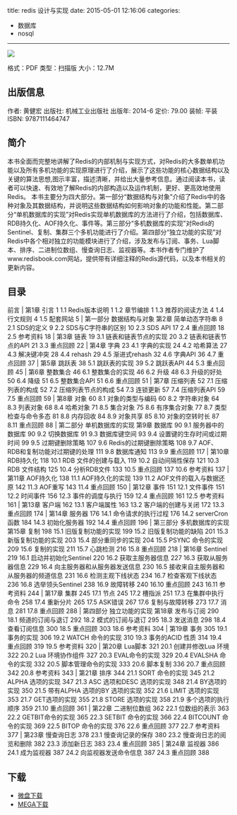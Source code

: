 title: redis 设计与实现
date: 2015-05-01 12:16:06
categories:
  - 数据库
  - nosql
---

![](http://img5.douban.com/lpic/s27297117.jpg)

格式：PDF
类型：扫描版
大小：12.7M

<!--more-->

## 出版信息 ##


作者: 黄健宏 
出版社: 机械工业出版社
出版年: 2014-6
定价: 79.00
装帧: 平装
ISBN: 9787111464747

## 简介 ##

本书全面而完整地讲解了Redis的内部机制与实现方式，对Redis的大多数单机功能以及所有多机功能的实现原理进行了介绍，展示了这些功能的核心数据结构以及关键的算法思想,图示丰富，描述清晰，并给出大量参考信息。通过阅读本书，读者可以快速、有效地了解Redis的内部构造以及运作机制，更好、更高效地使用Redis。
本书主要分为四大部分。第一部分“数据结构与对象”介绍了Redis中的各种对象及其数据结构，并说明这些数据结构如何影响对象的功能和性能。第二部分“单机数据库的实现”对Redis实现单机数据库的方法进行了介绍，包括数据库、RDB持久化、AOF持久化、事件等。第三部分“多机数据库的实现”对Redis的Sentinel、复制、集群三个多机功能进行了介绍。第四部分“独立功能的实现”对Redis中各个相对独立的功能模块进行了介绍，涉及发布与订阅、事务、Lua脚本、排序、二进制位数组、慢查询日志、监视器等。本书作者专门维护了www.redisbook.com网站，提供带有详细注释的Redis源代码，以及本书相关的更新内容。

## 目录 ##

前言
|
第1章 引言	1
1.1 Redis版本说明	1
1.2 章节编排	1
1.3 推荐的阅读方法	4
1.4 行文规则	4
1.5 配套网站	5
|
第一部分 数据结构与对象
第2章 简单动态字符串	8
2.1 SDS的定义	9
2.2 SDS与C字符串的区别	10
2.3 SDS API	17
2.4 重点回顾	18
2.5 参考资料	18
|
第3章 链表	19
3.1 链表和链表节点的实现	20
3.2 链表和链表节点的API	21
3.3 重点回顾	22
|
第4章 字典	23
4.1 字典的实现	24
4.2 哈希算法	27
4.3 解决键冲突	28
4.4 rehash 29
4.5 渐进式rehash	32
4.6 字典API	36
4.7 重点回顾	37
|
第5章 跳跃表	38
5.1 跳跃表的实现	39
5.2 跳跃表API	44
5.3 重点回顾	45
|
第6章 整数集合	46
6.1 整数集合的实现	46
6.2 升级	48
6.3 升级的好处	50
6.4 降级	51
6.5 整数集合API	51
6.6 重点回顾	51
|
第7章 压缩列表	52
7.1 压缩列表的构成	52
7.2 压缩列表节点的构成	54
7.3 连锁更新	57
7.4 压缩列表API	59
7.5 重点回顾	59
|
第8章 对象	60
8.1 对象的类型与编码	60
8.2 字符串对象	64
8.3 列表对象	68
8.4 哈希对象	71
8.5 集合对象	75
8.6 有序集合对象	77
8.7 类型检查与命令多态	81
8.8 内存回收	84
8.9 对象共享	85
8.10 对象的空转时长	87
8.11 重点回顾	88
|
第二部分 单机数据库的实现
第9章 数据库	90
9.1 服务器中的数据库	90
9.2 切换数据库	91
9.3 数据库键空间	93
9.4 设置键的生存时间或过期时间	99
9.5 过期键删除策略	107
9.6 Redis的过期键删除策略	108
9.7 AOF、RDB和复制功能对过期键的处理	111
9.8 数据库通知	113
9.9 重点回顾	117
|
第10章 RDB持久化	118
10.1 RDB 文件的创建与载入	119
10.2 自动间隔性保存	121
10.3 RDB 文件结构	125
10.4 分析RDB文件	133
10.5 重点回顾	137
10.6 参考资料	137
|
第11章 AOF持久化	138
11.1 AOF持久化的实现	139
11.2 AOF文件的载入与数据还原	142
11.3 AOF重写	143
11.4 重点回顾	150
|
第12章 事件	151
12.1 文件事件	151
12.2 时间事件	156
12.3 事件的调度与执行	159
12.4 重点回顾	161
12.5 参考资料	161
|
第13章 客户端	162
13.1 客户端属性	163
13.2 客户端的创建与关闭	172
13.3 重点回顾	174
|
第14章 服务器	176
14.1 命令请求的执行过程	176
14.2 serverCron函数	184
14.3 初始化服务器	192
14.4 重点回顾	196
|
第三部分 多机数据库的实现
第15章 复制	198
15.1 旧版复制功能的实现	199
15.2 旧版复制功能的缺陷	201
15.3 新版复制功能的实现	203
15.4 部分重同步的实现	204
15.5 PSYNC 命令的实现	209
15.6 复制的实现	211
15.7 心跳检测	216
15.8 重点回顾	218
|
第16章 Sentinel	219
16.1 启动并初始化Sentinel 220
16.2 获取主服务器信息	227
16.3 获取从服务器信息	229
16.4 向主服务器和从服务器发送信息	230
16.5 接收来自主服务器和从服务器的频道信息	231
16.6 检测主观下线状态	234
16.7 检查客观下线状态	236
16.8 选举领头Sentinel 238
16.9 故障转移	240
16.10 重点回顾	243
16.11 参考资料	244
|
第17章 集群	245
17.1 节点	245
17.2 槽指派	251
17.3 在集群中执行命令	258
17.4 重新分片	265
17.5 ASK错误	267
17.6 复制与故障转移	273
17.7 消息	281
17.8 重点回顾	288
|
第四部分 独立功能的实现
第18章 发布与订阅	290
18.1 频道的订阅与退订	292
18.2 模式的订阅与退订	295
18.3 发送消息	298
18.4 查看订阅信息	300
18.5 重点回顾	303
18.6 参考资料	304
|
第19章 事务	305
19.1 事务的实现	306
19.2 WATCH 命令的实现	310
19.3 事务的ACID 性质	314
19.4 重点回顾	319
19.5 参考资料	320
|
第20章 Lua脚本	321
20.1 创建并修改Lua 环境	322
20.2 Lua 环境协作组件	327
20.3 EVAL命令的实现	329
20.4 EVALSHA 命令的实现	332
20.5 脚本管理命令的实现	333
20.6 脚本复制	336
20.7 重点回顾	342
20.8 参考资料	343
|
第21章 排序	344
21.1 SORT <key> 命令的实现	345
21.2 ALPHA 选项的实现	347
21.3 ASC 选项和DESC 选项的实现	348
21.4 BY选项的实现	350
21.5 带有ALPHA 选项的BY 选项的实现	352
21.6 LIMIT 选项的实现	353
21.7 GET选项的实现	355
21.8 STORE 选项的实现	358
21.9 多个选项的执行顺序	359
21.10 重点回顾	361
|
第22章 二进制位数组	362
22.1 位数组的表示	363
22.2 GETBIT命令的实现	365
22.3 SETBIT 命令的实现	366
22.4 BITCOUNT 命令的实现	369
22.5 BITOP 命令的实现	376
22.6 重点回顾	377
22.7 参考资料	377
|
第23章 慢查询日志	378
23.1 慢查询记录的保存	380
23.2 慢查询日志的阅览和删除	382
23.3 添加新日志	383
23.4 重点回顾	385
|
第24章 监视器	386
24.1 成为监视器	387
24.2 向监视器发送命令信息	387
24.3 重点回顾	388

## 下载 ##

+ [微盘下载](http://vdisk.weibo.com/s/aADaW4YRP60hj)
+ [MEGA下载](https://mega.co.nz/#!DAESESYR!3gwUsHi_rpEqX6KPJCqWxQHZiITa-ZSAR34H2iwhqJI)
